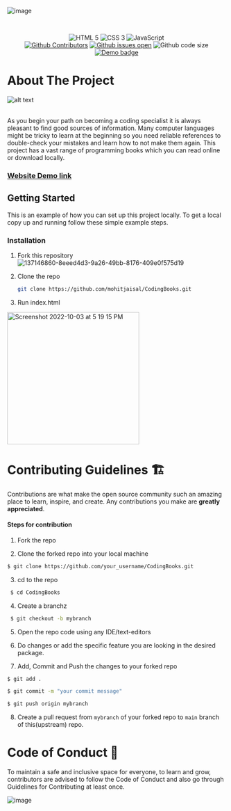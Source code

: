 ![image](https://user-images.githubusercontent.com/23385605/137148708-f5783b73-1465-4761-8375-93e63790ec0b.png)

<div align="center">
<br/>
  <p>
   
  </p>
  <!-- Badges -->
  <img src="https://img.shields.io/badge/HTML5-E34F26?style=for-the-badge&logo=html5&logoColor=white" alt="HTML 5" />
  <img src="https://img.shields.io/badge/CSS3-1572B6?style=for-the-badge&logo=css3&logoColor=white" alt="CSS 3" />
  <img src="https://img.shields.io/badge/JavaScript-323330?style=for-the-badge&logo=javascript&logoColor=F7DF1E" alt="JavaScript" />
  <br />
  <a href="https://github.com/mohitjaisal/CodingBooks/graphs/contributors"><img src="https://img.shields.io/github/contributors/mohitjaisal/CodingBooks?style=flat-square" alt="Github Contributors" /></a>
  <a href="https://github.com/mohitjaisal/CodingBooks/issues"><img src="https://img.shields.io/github/issues/mohitjaisal/CodingBooks?style=flat-square" alt="Github issues open" /></a>
  <img src="https://img.shields.io/github/languages/code-size/mohitjaisal/CodingBooks?style=flat-square" alt="Github code size" />
  <a href="https://CodingBooks.netlify.app/"><img src="https://img.shields.io/badge/demo-here-orange?style=flat-square" alt="Demo badge" /></a>
</div>



<!-- ABOUT THE PROJECT -->
# About The Project

![alt text](/CodingBooks/public/codingbooksgif.gif)

<br>
As you begin your path on becoming a coding specialist it is always pleasant to find good sources of information. Many computer languages might be tricky to learn at the beginning so you need reliable references to double-check your mistakes and learn how to not make them again. This project has a vast range of programming books which you can read online or download locally.

<h3><a href="https://codingbooks.netlify.app">Website Demo link</a></h3>



<!-- GETTING STARTED -->
## Getting Started

This is an example of how you can set up this project locally.
To get a local copy up and running follow these simple example steps.

### Installation

1. Fork this repository
![137146860-8eeed4d3-9a26-49bb-8176-409e0f575d19](https://user-images.githubusercontent.com/76783608/193569677-6a779b8b-c33b-4445-85b6-a0bbaf95a8a3.png)




2. Clone the repo
   
   ```sh
   git clone https://github.com/mohitjaisal/CodingBooks.git
   ```

3. Run index.html
  <img width="304" alt="Screenshot 2022-10-03 at 5 19 15 PM" src="https://user-images.githubusercontent.com/76783608/193571569-85301c40-6370-4485-9578-e293615410fe.png">

<!-- CONTRIBUTING -->
# Contributing Guidelines 🏗
Contributions are what make the open source community such an amazing place to learn, inspire, and create. Any contributions you make are **greatly appreciated**.


#### Steps for contribution

1. Fork the repo

2. Clone the forked repo into your local machine <br>
``` bash 
$ git clone https://github.com/your_username/CodingBooks.git
```

3. cd to the repo
```bash
 $ cd CodingBooks
 ```

4. Create a branchz
```bash
 $ git checkout -b mybranch
```

5. Open the repo code using any IDE/text-editors


6. Do changes or add the specific feature you are looking in the desired package.

7. Add, Commit and Push the changes to your forked repo
``` bash
$ git add .

$ git commit -m "your commit message"

$ git push origin mybranch
```

8. Create a pull request from `mybranch` of your forked repo to `main` branch of this(upstream) repo.

# Code of Conduct 📜

To maintain a safe and inclusive space for everyone, to learn and grow, contributors are advised to follow the Code of Conduct and also go through Guidelines for Contributing at least once.

![image](/CodingBooks/public/img/code-of-conduct.jpg)

